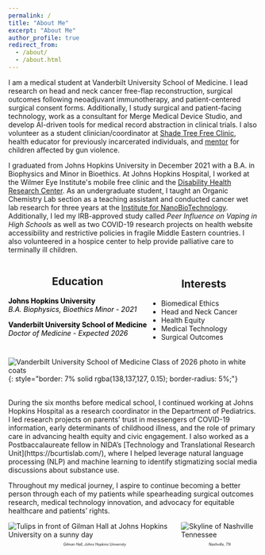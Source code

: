```yaml
---
permalink: /
title: "About Me"
excerpt: "About Me"
author_profile: true
redirect_from: 
  - /about/
  - /about.html
---
```


I am a medical student at Vanderbilt University School of Medicine. I lead research on head and neck cancer free-flap reconstruction, surgical outcomes following neoadjuvant immunotherapy, and patient-centered surgical consent forms. Additionally, I study surgical and patient-facing technology, work as a consultant for Merge Medical Device Studio, and develop AI-driven tools for medical record abstraction in clinical trials. I also volunteer as a student clinician/coordinator at [Shade Tree Free Clinic](https://www.shadetreeclinic.org/), health educator for previously incarcerated individuals, and [mentor](https://www.newschannel5.com/news/giving-them-another-path-inspiring-at-risk-youth-to-choose-a-violence-free-future) for children affected by gun violence.

I graduated from Johns Hopkins University in December 2021 with a B.A. in Biophysics and Minor in Bioethics. At Johns Hopkins Hospital, I worked at the Wilmer Eye Institute's mobile free clinic and the [Disability Health Research Center](https://disabilityhealth.jhu.edu/). As an undergraduate student, I taught an Organic Chemistry Lab section as a teaching assistant and conducted cancer wet lab research for three years at the [Institute for NanoBioTechnology](https://inbt.jhu.edu/). Additionally, I led my IRB-approved study called *Peer Influence on Vaping in High Schools* as well as two COVID-19 research projects on health website accessibility and restrictive policies in fragile Middle Eastern countries. I also volunteered in a hospice center to help provide palliative care to terminally ill children. 
<html>
<head>
  <!-- Add the Font Awesome CSS link below -->
  <link rel="stylesheet" href="https://cdnjs.cloudflare.com/ajax/libs/font-awesome/6.5.2/css/all.min.css">
  <!-- Add any necessary meta tags, CSS, or other dependencies in the head section -->
  <style>
    /* Apply CSS styles here */
    .container {
      display: flex;
      justify-content: center; /* Center the columns horizontally */
    }

    .column1 {
      flex: 1;
      padding: 5px 5px 5px 0; /* Right padding: 5px, Left padding: 0 */
      text-align: left; 
    }

    .column1 i {
      margin-bottom: 10px;
    }

    .column1 h2 {
      text-align: center; /* Center the headers */
    }

    .column2 {
      flex: 1;
      padding: 5px 0 5px 5px; /* Right padding: 0, Left padding: 5px */
      text-align: left;
    }

    .column2 i {
      margin-bottom: 10px;
    }
    
    .column2 h2 {
      text-align: center; /* Center the headers */
    }

    .grad-info {
      margin-bottom: 10px; /* Add some spacing between the header and paragraph */
      color: black; /* Set the text color to black */
    }

    .grad-info p {
      text-align: left; /* Left-align the paragraph text */
      margin: 0; /* Remove any default margin to avoid extra spacing */
    }
  </style>
</head>
<body>
  <div class="container">
    <div class="column1">
      <h2>Education</h2>
      <p class="grad-info"><i class="fas fa-graduation-cap" aria-hidden="true"></i> <b>Johns Hopkins University</b><br><i>B.A. Biophysics, Bioethics Minor - 2021</i></p>
      <p class="grad-info"><i class="fas fa-graduation-cap" aria-hidden="true"></i> <b>Vanderbilt University School of Medicine</b><br><i>Doctor of Medicine - Expected 2026</i></p>
    </div>
    <div class="column2">
      <h2>Interests</h2>
      <ul>
        <li>Biomedical Ethics</li>
        <li>Head and Neck Cancer</li>
        <li>Health Equity</li>
        <li>Medical Technology</li>
        <li>Surgical Outcomes</li>
      </ul>
    </div>
  </div>
</body>
</html>

![Vanderbilt University School of Medicine Class of 2026 photo in white coats](../images/VUSMClassPhoto.png){: style="border: 7% solid rgba(138,137,127, 0.15); border-radius: 5%;"}

<br>
During the six months before medical school, I continued working at Johns Hopkins Hospital as a research coordinator in the Department of Pediatrics. I led research projects on parents' trust in messengers of COVID-19 information, early determinants of childhood illness, and the role of primary care in advancing health equity and civic engagement. I also worked as a Postbaccalaureate fellow in NIDA’s [Technology and Translational Research Unit](https://bcurtislab.com/), where I helped leverage natural language processing (NLP) and machine learning to identify stigmatizing social media discussions about substance use. 

Throughout my medical journey, I aspire to continue becoming a better person through each of my patients while spearheading surgical outcomes research, medical technology innovation, and advocacy for equitable healthcare and patients’ rights.


<html>
<head>
  <style>
    /* Apply CSS styles here */
    .container {
      display: flex;
    }

    .column {
      flex: 1;
      padding: 10px;
    }

    .column img {
      max-width: 100%; /* Ensure images don't exceed their container's width */
      display: block; /* Remove any extra spacing below the image */
    }
    .caption {
      text-align: center;
      font-style: italic;
      font-size: 7px;
    }

    
  </style>
</head>
<body>
  <div class="container">
    <div class="column">
      <!-- First image -->
      <img 
        src="../images/GilmanFlowers.png" 
        alt="Tulips in front of Gilman Hall at Johns Hopkins University on a sunny day"
        style="border: 7% solid rgba(138,137,127, 0.15); border-radius: 5%;">
      <p class="caption">Gilman Hall, Johns Hopkins University</p>
    </div>
    <div class="column">
      <!-- Second image -->
      <img 
        src="../images/NashvilleSkyline.png" 
        alt="Skyline of Nashville Tennessee"
        style="border: 7% solid rgba(138,137,127, 0.15); border-radius: 5%;">
      <p class="caption">Nashville, TN</p>
    </div>
  </div>
</body>
</html>
